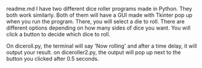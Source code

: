 readme.md
I have two different dice roller programs made in Python.
They both work similarly. Both of them will have a GUI made with Tkinter pop up when you run the program. 
There, you will select a die to roll. There are different options depending on how many sides of dice you want. 
You will click a button to decide which dice to roll.

On diceroll.py, the terminal will say 'Now rolling' and after a time delay, it will output your result.
on diceroller2.py, the output will pop up next to the button you clicked after 0.5 seconds. 
